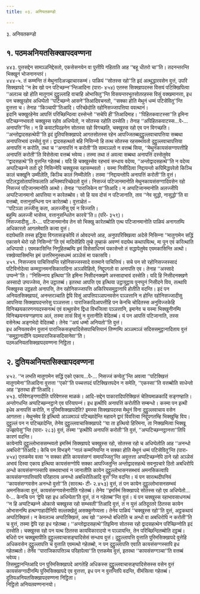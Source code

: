```yaml
---
title: ०३. अनियतकण्डो

---
```

३. अनियतकण्डो  


## १. पठमअनियतसिक्खापदवण्णना

४४३. पुत्तसद्देन सामञ्‍ञनिद्देसतो, एकसेसनयेन वा पुत्तीपि गहिताति आह ‘‘बहू धीतरो चा’’ति। तदनन्तरन्ति भिक्खूनं भोजनानन्तरं।  
४४४-५. तं कम्मन्ति तं मेथुनादिअज्झाचारकम्मं। पाळियं ‘‘सोतस्स रहो’’ति इदं अत्थुद्धारवसेन वुत्तं, उपरि सिक्खापदे ‘‘न हेव खो पन पटिच्छन्‍न’’न्तिआदिना (पारा॰ ४५४) एतस्स सिक्खापदस्स विसयं पटिक्खिपित्वा ‘‘अलञ्‍च खो होति मातुगामं दुट्ठुल्‍लाहि वाचाहि ओभासितु’’न्ति विसयन्तरभूतसोतरहस्स विसुं वक्खमानत्ता, इध पन चक्खुरहोव अधिप्पेतो ‘‘पटिच्छन्‍ने आसने’’तिआदिवचनतो, ‘‘सक्‍का होति मेथुनं धम्मं पटिसेवितु’’न्ति वुत्तत्ता च। तेनाह ‘‘किञ्‍चापी’’तिआदि। परिच्छेदोति रहोनिसज्‍जापत्तिया ववत्थानं।  
इदानि चक्खुरहेनेव आपत्तिं परिच्छिन्दित्वा दस्सेन्तो ‘‘सचेपि ही’’तिआदिमाह। ‘‘पिहितकवाटस्सा’’ति इमिना पटिच्छन्‍नभावतो चक्खुस्स रहोव अधिप्पेतो, न सोतस्स रहोति दस्सेति। तेनाह ‘‘अपिहितकवाटस्स…पे॰… अनापत्ति’’न्ति। न हि कवाटपिदहनेन सोतस्स रहो विगच्छति, चक्खुस्स रहो एव पन विगच्छति। ‘‘अन्तोद्वादसहत्थेपी’’ति इदं दुतियसिक्खापदे आगतसोतस्स रहेन आपज्‍जितब्बदुट्ठुल्‍लवाचापत्तिया सब्बथा अनापत्तिभावं दस्सेतुं वुत्तं। द्वादसहत्थतो बहि निसिन्‍नो हि तत्थ सोतस्स रहसब्भावतो दुट्ठुल्‍लवाचापत्तिया अनापत्तिं न करोति, तथा च ‘‘अनापत्तिं न करोती’’ति सामञ्‍ञतो न वत्तब्बं सिया, ‘‘मेथुनकायसंसग्गापत्तीहि अनापत्तिं करोती’’ति विसेसेत्वा वत्तब्बं भवेय्य। तस्मा तथा तं अवत्वा सब्बथा अनापत्तिं दस्सेतुमेव ‘‘द्वादसहत्थे’’ति वुत्तन्ति गहेतब्बं। यदि हि चक्खुस्सेव रहभावं सन्धाय वदेय्य, ‘‘अन्तोद्वादसहत्थे’’ति न वदेय्य अप्पटिच्छन्‍ने ततो दूरे निसिन्‍नेपि चक्खुस्स रहासम्भवतो । यस्मा निसीदित्वा निद्दायन्तो कपिमिद्धपरेतो किञ्‍चि कालं चक्खूनि उम्मीलेति, किञ्‍चि कालं निम्मीलेति। तस्मा ‘‘निद्दायन्तोपि अनापत्तिं करोती’’ति वुत्तं।  
पटिलद्धसोतापत्तिफलाति अन्तिमपरिच्छेदतो वुत्तं। निसज्‍जं पटिजानमानोति मेथुनकायसंसग्गादिवसेन रहो निसज्‍जं पटिजानमानोति अत्थो। तेनाह ‘‘पाराजिकेन वा’’तिआदि। न अप्पटिजानमानोति अलज्‍जीपि अप्पटिजानमानो आपत्तिया न कारेतब्बोव। सो हि याव दोसं न पटिजानाति, ताव ‘‘नेव सुद्धो, नासुद्धो’’ति वा वत्तब्बो, वत्तानुसन्धिना पन कारेतब्बो। वुत्तञ्हेतं –  
‘‘पटिञ्‍ञा लज्‍जीसु कता, अलज्‍जीसु एवं न विज्‍जति।  
बहुम्पि अलज्‍जी भासेय्य, वत्तानुसन्धितेन कारये’’ति॥ (परि॰ ३५९)।  
निसज्‍जादीसु…पे॰… पटिजानमानोव तेन सो भिक्खु कारेतब्बोति एत्थ पटिजानमानोति पाळियं अनागतम्पि अधिकारतो आगतमेवाति कत्वा वुत्तं।  
वदापेथाति तस्स इद्धिया विगतासङ्कोपि तं ओवदन्तो आह, अनुपपरिक्खित्वा अदेसे निसिन्‍ना ‘‘मातुगामेन सद्धिं एकासने थेरो रहो निसिन्‍नो’’ति एवं मादिसेहिपि तुम्हे तुम्हाकं अवण्णं वदापेथ कथापयित्थ, मा पुन एवं करित्थाति अधिप्पायो। एवमकासिन्ति निगूहितब्बम्पि इमं विसेसाधिगमं पकासेन्तो तं सद्धापेतुमेव एवमकासिन्ति अत्थो। रक्खेय्यासिमन्ति इमं उत्तरिमनुस्सधम्मं अञ्‍ञेसं मा पकासयि।  
४५१. निसज्‍जाय पाचित्तियन्ति रहोनिसज्‍जस्सादे वत्तमाने पाचित्तियं। सचे पन सो रहोनिसज्‍जस्सादं पटिविनोदेत्वा कम्मट्ठानमनसिकारादिना अञ्‍ञविहितो, निद्दूपगतो वा अनापत्ति एव। तेनाह ‘‘अस्सादे उप्पन्‍ने’’ति। ‘‘निसिन्‍नाय इत्थिया’’ति इमिना निसीदनक्खणे अस्सादाभावं दस्सेति। यदि हि निसीदनक्खणे अस्सादो उप्पज्‍जेय्य, तेन उट्ठातब्बं। इतरथा आपत्ति एव इत्थिया उट्ठायुट्ठाय पुनप्पुनं निसीदने विय, तत्थापि भिक्खुस्स उट्ठहतो अनापत्ति, तेन रहोनिसज्‍जापत्ति अकिरियसमुट्ठानापि होतीति वदन्ति। इदं पन अनियतसिक्खापदं, अनन्तरञ्‍चाति द्वेपि विसुं आपत्तिपञ्‍ञापनवसेन पञ्‍ञत्तानि न होन्ति रहोनिसज्‍जादीसु आपत्तिया सिक्खापदन्तरेसु पञ्‍ञत्तत्ता। पाराजिकादिआपत्तीहि पन केनचि चोदितस्स अनुविज्‍जकेहि विनिच्छयकारणनयदस्सनत्थं एवं वत्थुवसेन द्विधा विभजित्वा पञ्‍ञत्तानि, इमानेव च यस्मा भिक्खुनीनम्पि विनिच्छयनयग्गहणाय अलं, तस्मा तासं विसुं न वुत्तानीति वेदितब्बं। यं पन आपत्तिं पटिजानाति, तस्स वसेनेत्थ अङ्गभेदो वेदितब्बो। तेनेव ‘‘अयं धम्मो अनियतो’’ति वुत्तं।  
इध अनियतवसेन वुत्तानं पाराजिकसङ्घादिसेसपाचित्तियानं तिण्णम्पि अञ्‍ञमञ्‍ञं सदिससमुट्ठानादिताय वुत्तं ‘‘समुट्ठानादीनि पठमपाराजिकसदिसानेवा’’ति।  
पठमअनियतसिक्खापदवण्णना निट्ठिता।  


## २. दुतियअनियतसिक्खापदवण्णना

४५२. ‘‘न लभति मातुगामेन सद्धिं एको एकाय…पे॰… निसज्‍जं कप्पेतु’’न्ति अवत्वा ‘‘पटिक्खित्तं मातुगामेना’’तिआदिना वुत्तत्ता ‘‘एको’’ति पच्‍चत्तपदं पटिक्खित्तपदेन न समेति, ‘‘एकस्सा’’ति वत्तब्बोति साधेन्तो आह ‘‘इतरथा ही’’तिआदि।  
४५३. परिवेणङ्गणादीति परिवेणस्स माळकं। आदि-सद्देन पाकारादिपरिक्खित्तं चेतियमाळकादिं सङ्गण्हाति। अन्तोगधन्ति अप्पटिच्छन्‍नट्ठाने एव परियापन्‍नं। इध इत्थीपि अनापत्तिं करोतीति सम्बन्धो। कस्मा पन इत्थी इधेव अनापत्तिं करोति, न पुरिमसिक्खापदेति? इमस्स सिक्खापदस्स मेथुनं विना दुट्ठुल्‍लवाचाय वसेन आगतत्ता। मेथुनमेव हि इत्थियो अञ्‍ञमञ्‍ञं पटिच्छादेन्ति महावने द्वारं विवरित्वा निद्दूपगतम्हि भिक्खुम्हि विय। दुट्ठुल्‍लं पन न पटिच्छादेन्ति, तेनेव दुट्ठुल्‍लवाचासिक्खापदे ‘‘या ता इत्थियो हिरिमना, ता निक्खमित्वा भिक्खू उज्झापेसु’’न्ति (पारा॰ २८३) वुत्तं, तस्मा ‘‘इत्थीपि अनापत्तिं करोती’’ति वुत्तं, ‘‘अप्पटिच्छन्‍नट्ठानत्ता’’तिपि कारणं वदन्ति।  
कायेनापि दुट्ठुल्‍लोभाससम्भवतो इमस्मिं सिक्खापदे चक्खुस्स रहो, सोतस्स रहो च अधिप्पेतोति आह ‘‘अनन्धो अबधिरो’’तिआदि। केचि पन विभङ्गे ‘‘नालं कम्मनियन्ति न सक्‍का होति मेथुनं धम्मं पटिसेवितु’न्ति (पारा॰ ४५४) एत्तकमेव वत्वा ‘न सक्‍का होति कायसंसग्गं समापज्‍जितु’न्ति अवुत्तत्ता अप्पटिच्छन्‍नेपि ठाने रहो अञ्‍ञेसं अभावं दिस्वा एकाय इत्थिया कायसंसग्गोपि सक्‍का आपज्‍जितुन्ति अन्तोद्वादसहत्थे सवनूपचारे ठितो अबधिरोपि अन्धो कायसंसग्गस्सापि सब्भावाभावं न जानातीति कायेन दुट्ठुल्‍लोभासनसब्भावं अमनसिकत्वापि कायसंसग्गापत्तियापि परिहाराय अनन्धो अबधिरोतिआदि वुत्त’’न्ति वदन्ति। यं पन सारत्थदीपनियं ‘‘कायसंसग्गवसेन अनन्धो वुत्तो’’ति (सारत्थ॰ टी॰ २.४५३) वुत्तं, तं पन कायेन दुट्ठुल्‍लोभासनसम्भवं अमनसिकत्वा वुत्तं, कायसंसग्गवसेनापीति गहेतब्बं। तेनेव ‘‘इमस्मिं सिक्खापदे सोतस्स रहो एव अधिप्पेतो…पे॰… केनचि पन ‘द्वेपि रहा इध अधिप्पेता’ति वुत्तं, तं न गहेतब्ब’’न्ति वुत्तं। यं पन चक्खुस्स रहाभावसाधनत्थं ‘‘न हि अप्पटिच्छन्‍ने ओकासे चक्खुस्स रहो सम्भवती’’तिआदि वुत्तं, तं न युत्तं अतिदूरतरे ठितस्स कायेन ओभासनम्पि हत्थग्गाहादीनिपि सल्‍लक्खेतुं असक्‍कुणेय्यत्ता। तेनेव पाळियं ‘‘चक्खुस्स रहो’’ति वुत्तं, अट्ठकथायं अप्पटिक्खित्तं। न केवलञ्‍च अप्पटिक्खित्तं, अथ खो ‘‘अनन्धो बधिरोति च अन्धो वा अबधिरोपि न करोती’’ति च वुत्तं, तस्मा द्वेपि रहा इध गहेतब्बा। ‘‘अन्तोद्वादसहत्थे’’तिइमिना सोतस्स रहो द्वादसहत्थेन परिच्छिन्‍नोति इदं दस्सेति। चक्खुस्स रहो पन यत्थ ठितस्स कायविकारादयो न पञ्‍ञायन्ति, तेन परिच्छिन्दितब्बोति दट्ठब्बं। बधिरो पन चक्खुमापीति दुट्ठुल्‍लवाचासङ्घादिसेसं सन्धाय वुत्तं। दुट्ठुल्‍लापत्ति वुत्ताति पुरिमसिक्खापदे वुत्तेहि अधिकवसेन दुट्ठुल्‍लापत्ति च वुत्ताति एवमत्थो गहेतब्बो, न पन दुट्ठुल्‍लापत्ति एवाति कायसंसग्गस्सापि इध गहेतब्बतो। तेनेव ‘‘पाराजिकापत्तिञ्‍च परिहापेत्वा’’ति एत्तकमेव वुत्तं, इतरथा ‘‘कायसंसग्गञ्‍चा’’ति वत्तब्बं भवेय्य।  
तिसमुट्ठानन्तिआदि पन पुरिमसिक्खापदे आगतेहि अधिकस्स दुट्ठुल्‍लवाचासङ्घादिसेसस्स वसेन वुत्तं कायसंसग्गादीनम्पि पुरिमसिक्खापदे एव वुत्तत्ता, इध पन न वुत्तन्तिपि वदन्ति, वीमंसित्वा गहेतब्बं।  
दुतियअनियतसिक्खापदवण्णना निट्ठिता।  
निट्ठितो अनियतवण्णनानयो।  